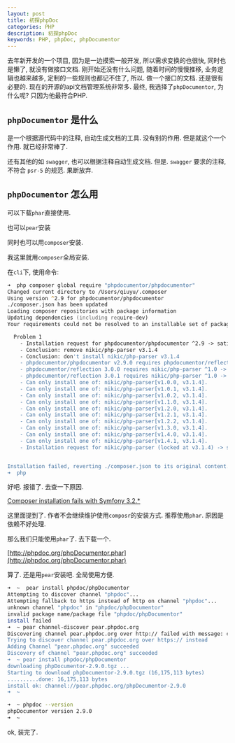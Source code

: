 ```yaml
---
layout: post
title: 初探phpDoc
categories: PHP
description: 初探phpDoc
keywords: PHP, phpDoc, phpDocumentor
---
```


去年新开发的一个项目, 因为是一边摸索一般开发, 所以需求变换的也很快, 同时也是懒了, 就没有做接口文档.
刚开始还没有什么问题, 随着时间的慢慢推移, 业务逻辑也越来越多, 定制的一些规则也都记不住了, 所以. 做一个接口的文档. 还是很有必要的.
现在的开源的api文档管理系统非常多. 最终, 我选择了`phpDocumentor`, 为什么呢? 只因为他最符合PHP.

## `phpDocumentor` 是什么

是一个根据源代码中的注释, 自动生成文档的工具. 没有别的作用. 但是就这个一个作用. 就已经非常棒了.

还有其他的如 `swagger`, 也可以根据注释自动生成文档. 但是. `swagger` 要求的注释, 不符合 `psr-5` 的规范. 果断放弃.

## `phpDocumentor` 怎么用

可以下载`phar`直接使用.

也可以`pear`安装

同时也可以用`composer`安装.

我这里就用`composer`全局安装.

在`cli`下, 使用命令:

```zsh
➜  php composer global require "phpdocumentor/phpdocumentor"
Changed current directory to /Users/qiuyu/.composer
Using version ^2.9 for phpdocumentor/phpdocumentor
./composer.json has been updated
Loading composer repositories with package information
Updating dependencies (including require-dev)
Your requirements could not be resolved to an installable set of packages.

  Problem 1
    - Installation request for phpdocumentor/phpdocumentor ^2.9 -> satisfiable by phpdocumentor/phpdocumentor[v2.9.0].
    - Conclusion: remove nikic/php-parser v3.1.4
    - Conclusion: don't install nikic/php-parser v3.1.4
    - phpdocumentor/phpdocumentor v2.9.0 requires phpdocumentor/reflection ^3.0 -> satisfiable by phpdocumentor/reflection[3.0.0, 3.0.1].
    - phpdocumentor/reflection 3.0.0 requires nikic/php-parser ^1.0 -> satisfiable by nikic/php-parser[v1.0.0, v1.0.1, v1.0.2, v1.1.0, v1.2.0, v1.2.1, v1.2.2, v1.3.0, v1.4.0, v1.4.1].
    - phpdocumentor/reflection 3.0.1 requires nikic/php-parser ^1.0 -> satisfiable by nikic/php-parser[v1.0.0, v1.0.1, v1.0.2, v1.1.0, v1.2.0, v1.2.1, v1.2.2, v1.3.0, v1.4.0, v1.4.1].
    - Can only install one of: nikic/php-parser[v1.0.0, v3.1.4].
    - Can only install one of: nikic/php-parser[v1.0.1, v3.1.4].
    - Can only install one of: nikic/php-parser[v1.0.2, v3.1.4].
    - Can only install one of: nikic/php-parser[v1.1.0, v3.1.4].
    - Can only install one of: nikic/php-parser[v1.2.0, v3.1.4].
    - Can only install one of: nikic/php-parser[v1.2.1, v3.1.4].
    - Can only install one of: nikic/php-parser[v1.2.2, v3.1.4].
    - Can only install one of: nikic/php-parser[v1.3.0, v3.1.4].
    - Can only install one of: nikic/php-parser[v1.4.0, v3.1.4].
    - Can only install one of: nikic/php-parser[v1.4.1, v3.1.4].
    - Installation request for nikic/php-parser (locked at v3.1.4) -> satisfiable by nikic/php-parser[v3.1.4].


Installation failed, reverting ./composer.json to its original content.
➜  php
```

好吧. 报错了. 去查一下原因. 

[Composer installation fails with Symfony 3.2.*](https://github.com/phpDocumentor/phpDocumentor2/issues/1818)

这里面提到了. 作者不会继续维护使用`composr`的安装方式. 推荐使用`phar`. 原因是依赖不好处理.

那么我们只能使用`phar`了. 去下载一个.

[http://phpdoc.org/phpDocumentor.phar](http://phpdoc.org/phpDocumentor.phar)

算了. 还是用`pear`安装吧. 全局使用方便.

```zsh
➜  ~  pear install phpdoc/phpDocumentor
Attempting to discover channel "phpdoc"...
Attempting fallback to https instead of http on channel "phpdoc"...
unknown channel "phpdoc" in "phpdoc/phpDocumentor"
invalid package name/package file "phpdoc/phpDocumentor"
install failed
➜  ~ pear channel-discover pear.phpdoc.org
Discovering channel pear.phpdoc.org over http:// failed with message: channel-add: Cannot open "http://pear.phpdoc.org/channel.xml" (Connection to `pear.phpdoc.org:80' failed: php_network_getaddresses: getaddrinfo failed: nodename nor servname provided, or not known)
Trying to discover channel pear.phpdoc.org over https:// instead
Adding Channel "pear.phpdoc.org" succeeded
Discovery of channel "pear.phpdoc.org" succeeded
➜  ~ pear install phpdoc/phpDocumentor
downloading phpDocumentor-2.9.0.tgz ...
Starting to download phpDocumentor-2.9.0.tgz (16,175,113 bytes)
..........done: 16,175,113 bytes
install ok: channel://pear.phpdoc.org/phpDocumentor-2.9.0
➜  ~
```

```zsh
➜  ~ phpdoc --version
phpDocumentor version 2.9.0
➜  ~
```

ok, 装完了.



